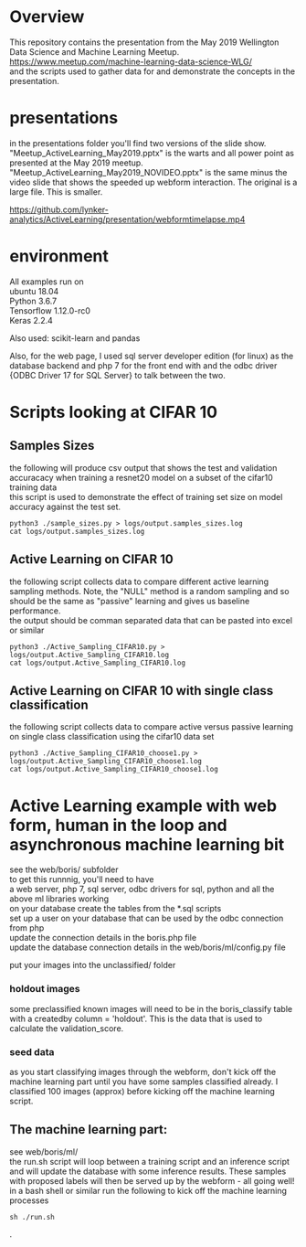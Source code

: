 # Overview  
  
This repository contains the presentation from the May 2019 Wellington Data Science and Machine Learning Meetup. https://www.meetup.com/machine-learning-data-science-WLG/     
and the scripts used to gather data for and demonstrate the concepts in the presentation.    
  
# presentations  
  
in the presentations folder you'll find two versions of the slide show.    
"Meetup_ActiveLearning_May2019.pptx" is the warts and all power point as presented at the May 2019 meetup.    
"Meetup_ActiveLearning_May2019_NOVIDEO.pptx" is the same minus the video slide that shows the speeded up webform interaction. The original is a large file. This is smaller.    
  
  
https://github.com/lynker-analytics/ActiveLearning/presentation/webformtimelapse.mp4    
  
# environment  
All examples run on      
ubuntu 18.04      
Python 3.6.7      
Tensorflow 1.12.0-rc0      
Keras 2.2.4      
  
Also used: scikit-learn and pandas    
  
Also, for the web page, I used sql server developer edition (for linux) as the database backend and php 7 for the front end with and the odbc driver {ODBC Driver 17 for SQL Server} to talk between the two.    
  
# Scripts looking at CIFAR 10  
##  Samples Sizes  
the following will produce csv output that shows the test and validation accuracacy when training a resnet20 model on a subset of the cifar10 training data    
this script is used to demonstrate the effect of training set size on model accuracy against the test set.    
```  
python3 ./sample_sizes.py > logs/output.samples_sizes.log  
cat logs/output.samples_sizes.log  
```  
  
##  Active Learning on CIFAR 10  
the following script collects data to compare different active learning sampling methods. Note, the "NULL" method is a random sampling and so should be the same as "passive" learning and gives us baseline performance.    
the output should be comman separated data that can be pasted into excel or similar    
```  
python3 ./Active_Sampling_CIFAR10.py > logs/output.Active_Sampling_CIFAR10.log  
cat logs/output.Active_Sampling_CIFAR10.log  
```  
  
##  Active Learning on CIFAR 10 with single class classification  
the following script collects data to compare active versus passive learning on single class classification using the cifar10 data set    
```  
python3 ./Active_Sampling_CIFAR10_choose1.py > logs/output.Active_Sampling_CIFAR10_choose1.log  
cat logs/output.Active_Sampling_CIFAR10_choose1.log  
```  
  
# Active Learning example with web form, human in the loop and asynchronous machine learning bit  
see the web/boris/ subfolder    
to get this runnnig, you'll need to have    
a web server, php 7, sql server, odbc drivers for sql, python and all the above ml libraries working    
on your database create the tables from the *.sql scripts     
set up a user on your database that can be used by the odbc connection from php     
update the connection details in the boris.php file     
update the database connection details in the web/boris/ml/config.py file     
  
put your images into the unclassified/ folder    
  
### holdout images  
some preclassified known images will need to be in the boris_classify table with a createdby column = 'holdout'.  This is the data that is used to calculate the validation_score.    
  
### seed data  
as you start classifying images through the webform, don't kick off the machine learning part until you have some samples classified already. I classified 100 images (approx) before kicking off the machine learning script.    
  
  
## The machine learning part:  
see web/boris/ml/    
the run.sh script will loop between a training script and an inference script and will update the database with some inference results. These samples with proposed labels will then be served up by the webform - all going well!     
in a bash shell or similar run the following to kick off the machine learning processes    
```  
sh ./run.sh  
```  

.
